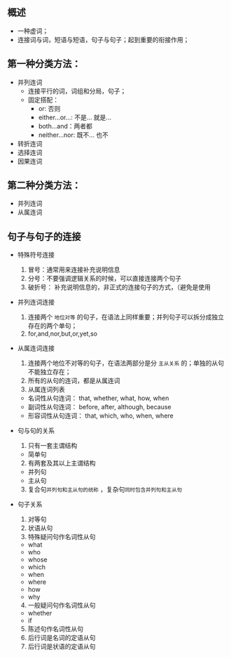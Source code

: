 ## 概述

* 一种虚词；
* 连接词与词，短语与短语，句子与句子；起到重要的衔接作用；

## 第一种分类方法：

* 并列连词
  + 连接平行的词，词组和分局，句子；
  + 固定搭配：
    - or: 否则
    - either...or...: 不是... 就是...
    - both...and：两者都
    - neither...nor: 既不... 也不
* 转折连词
* 选择连词
* 因果连词

## 第二种分类方法：

* 并列连词
* 从属连词

## 句子与句子的连接

* 特殊符号连接
  1. 冒号：通常用来连接补充说明信息
  2. 分号：不要强调逻辑关系的时候，可以直接连接两个句子
  3. 破折号： 补充说明信息的，非正式的连接句子的方式，（避免是使用

* 并列连词连接
  1. 连接两个 `地位对等` 的句子，在语法上同样重要；并列句子可以拆分成独立存在的两个单句；
  2. for,and,nor,but,or,yet,so

* 从属连词连接
  1. 连接两个地位不对等的句子，在语法两部分是分 `主从关系` 的；单独的从句不能独立存在；
  2. 所有的从句的连词，都是从属连词
  3. 从属连词列表
    - 名词性从句连词： that, whether, what, how, when
    - 副词性从句连词： before, after, although, because
    - 形容词性从句连词： that, which, who, when, where

* 句与句的关系
  1. 只有一套主谓结构
    - 简单句
  2. 有两套及其以上主谓结构
    - 并列句
    - 主从句
  3. 复合句`并列句和主从句的统称` ，复杂句`同时包含并列句和主从句`

* 句子关系
  1. 对等句
  2. 状语从句
  3. 特殊疑问句作名词性从句 
    - what
    - who
    - whose
    - which
    - when
    - where
    - how
    - why
  4. 一般疑问句作名词性从句
    - whether
    - if
  5. 陈述句作名词性从句
  6. 后行词是名词的定语从句
  7. 后行词是状语的定语从句